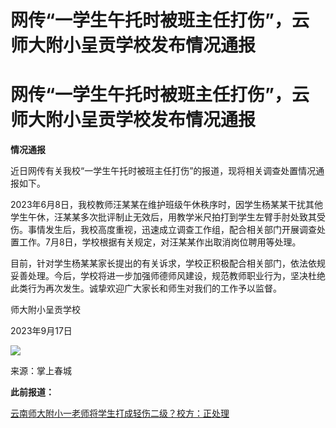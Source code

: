 # 网传“一学生午托时被班主任打伤”，云师大附小呈贡学校发布情况通报

# 网传“一学生午托时被班主任打伤”，云师大附小呈贡学校发布情况通报

**情况通报**

近日网传有关我校“一学生午托时被班主任打伤”的报道，现将相关调查处置情况通报如下。

2023年6月8日，我校教师汪某某在维护班级午休秩序时，因学生杨某某干扰其他学生午休，汪某某多次批评制止无效后，用教学米尺拍打到学生左臂手肘处致其受伤。事情发生后，我校高度重视，迅速成立调查工作组，配合相关部门开展调查处置工作。7月8日，学校根据有关规定，对汪某某作出取消岗位聘用等处理。

目前，针对学生杨某某家长提出的有关诉求，学校正积极配合相关部门，依法依规妥善处理。今后，学校将进一步加强师德师风建设，规范教师职业行为，坚决杜绝此类行为再次发生。诚挚欢迎广大家长和师生对我们的工作予以监督。

师大附小呈贡学校

2023年9月17日

![](https://inews.gtimg.com/om_bt/O7g_jM_R8iZlxiE03GTPsXAHQvlVs7KUMIAE9hHfaoDvwAA/1000)

来源：掌上春城

**此前报道：**

[云南师大附小一老师将学生打成轻伤二级？校方：正处理 ](https://new.qq.com/rain/a/20230916A05JS400)

